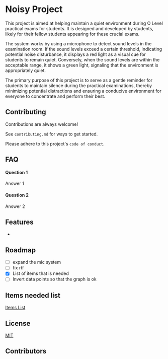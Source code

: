 
# Noisy Project

This project is aimed at helping maintain a quiet environment during O Level practical exams for students. It is designed and developed by students, likely for their fellow students appearing for these crucial exams.

The system works by using a microphone to detect sound levels in the examination room. If the sound levels exceed a certain threshold, indicating potential noise disturbance, it displays a red light as a visual cue for students to remain quiet. Conversely, when the sound levels are within the acceptable range, it shows a green light, signaling that the environment is appropriately quiet.

The primary purpose of this project is to serve as a gentle reminder for students to maintain silence during the practical examinations, thereby minimizing potential distractions and ensuring a conducive environment for everyone to concentrate and perform their best.



## Contributing

Contributions are always welcome!

See `contributing.md` for ways to get started.

Please adhere to this project's `code of conduct`.


## FAQ

#### Question 1

Answer 1

#### Question 2

Answer 2


## Features

- 


## Roadmap

- [ ] expand the mic system
- [ ] fix rtf
- [x] List of items that is needed
- [ ] Invert data points so that the graph is ok

## Items needed list
[Items List](https://github.com/Liquefy7822/Noisy-Project-v2/edit/main/README.md)




## License

[MIT](https://choosealicense.com/licenses/mit/)


## Contributors



